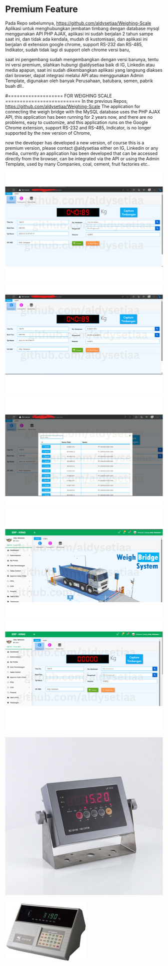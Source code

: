 # Premium Feature
Pada Repo sebelumnya,
https://github.com/aldysetiaa/Weighing-Scale
Aplikasi untuk menghubungkan jembatan timbang dengan database mysql menggunakan API PHP AJAX, aplikasi ini sudah berjalan 2 tahun sampe saat ini, dan tidak ada kendala, mudah di kustomisasi, dan aplikasi ini berjalan di extension google chrome,
support RS-232 dan RS-485, Indikator, sudah tidak lagi di support oleh chrome versi baru,

saat ini pengembang sudah mengembangkan dengan versi barunya, tentu ini versi premium, silahkan hubungi @aldysetiaa baik di IG, Linkedin atau media apapun,
saat ini sudah dikembangkan aplikasi yang langsung diakses dari browser, dapat integrasi melalui API atau menggunakan Admin Template,
digunakan oleh banyak Perusahaan, batubara, semen, pabrik buah dll..

#=================== FOR WEIGHING SCALE ==========================
In the previous Repos,
https://github.com/aldysetiaa/Weighing-Scale
The application for connecting the weigh bridge with the MySQL database uses the PHP AJAX API, this application has been running for 2 years now, and there are no problems, easy to customize, and this application runs on the Google Chrome extension,
support RS-232 and RS-485, Indicator, is no longer supported by the new version of Chrome,

now the developer has developed a new version, of course this is a premium version, please contact @aldysetiaa either on IG, Linkedin or any media,
currently an application has been developed that can be accessed directly from the browser, can be integrated via the API or using the Admin Template,
used by many Companies, coal, cement, fruit factories etc..

![alt text](https://github.com/aldysetiaa/Weighing-Scale2/blob/main/1.png)
![alt text](https://github.com/aldysetiaa/Weighing-Scale2/blob/main/2.png)
![alt text](https://github.com/aldysetiaa/Weighing-Scale2/blob/main/3.png)
![alt text](https://github.com/aldysetiaa/Weighing-Scale2/blob/main/4.png)
![alt text](https://github.com/aldysetiaa/Weighing-Scale2/blob/main/5.png)

![alt text](https://github.com/aldysetiaa/Weighing-Scale/blob/main/indicator.jpg)

![alt text](https://github.com/aldysetiaa/Weighing-Scale/blob/main/ind2.jfif)
